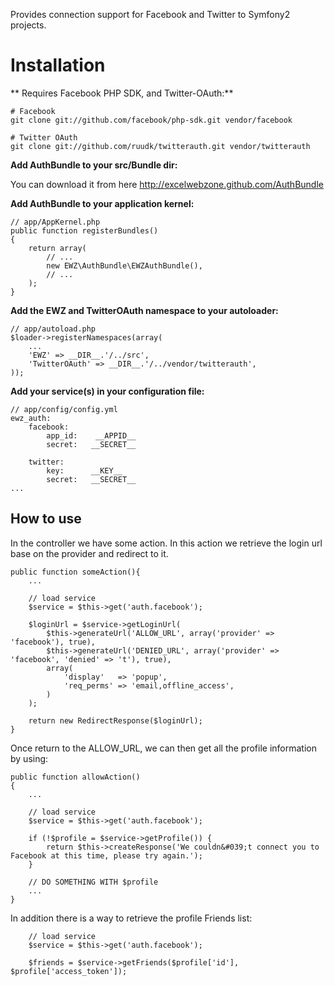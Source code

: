 Provides connection support for Facebook and Twitter to Symfony2 projects.

Installation
============

** Requires Facebook PHP SDK, and Twitter-OAuth:**

    # Facebook
    git clone git://github.com/facebook/php-sdk.git vendor/facebook

    # Twitter OAuth
    git clone git://github.com/ruudk/twitterauth.git vendor/twitterauth


**Add AuthBundle to your src/Bundle dir:**

You can download it from here http://excelwebzone.github.com/AuthBundle

**Add AuthBundle to your application kernel:**

    // app/AppKernel.php
    public function registerBundles()
    {
        return array(
            // ...
            new EWZ\AuthBundle\EWZAuthBundle(),
            // ...
        );
    }

**Add the EWZ and TwitterOAuth namespace to your autoloader:**

    // app/autoload.php
    $loader->registerNamespaces(array(
        ...
        'EWZ' => __DIR__.'/../src',
        'TwitterOAuth' => __DIR__.'/../vendor/twitterauth',
    ));


**Add your service(s) in your configuration file:**

    // app/config/config.yml
    ewz_auth:
        facebook:
            app_id:    __APPID__
            secret:   __SECRET__

        twitter:
            key:      __KEY__
            secret:   __SECRET__
    ...
    

How to use
----------

In the controller we have some action. In this action we retrieve the login url base on the provider
and redirect to it. 

    public function someAction(){
        ...

        // load service
        $service = $this->get('auth.facebook');

        $loginUrl = $service->getLoginUrl(
            $this->generateUrl('ALLOW_URL', array('provider' => 'facebook'), true),
            $this->generateUrl('DENIED_URL', array('provider' => 'facebook', 'denied' => 't'), true),
            array(
                'display'   => 'popup',
                'req_perms' => 'email,offline_access',
            )
        );

        return new RedirectResponse($loginUrl);
    }

Once return to the ALLOW_URL, we can then get all the profile information by using:

    public function allowAction()
    {
        ...

        // load service
        $service = $this->get('auth.facebook');

        if (!$profile = $service->getProfile()) {
            return $this->createResponse('We couldn&#039;t connect you to Facebook at this time, please try again.');
        }

        // DO SOMETHING WITH $profile
        ...
    }

In addition there is a way to retrieve the profile Friends list:

        // load service
        $service = $this->get('auth.facebook');

        $friends = $service->getFriends($profile['id'], $profile['access_token']);

